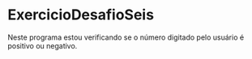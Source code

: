 # ExercicioDesafioSeis
Neste programa estou verificando se o número digitado pelo usuário é positivo ou negativo.
